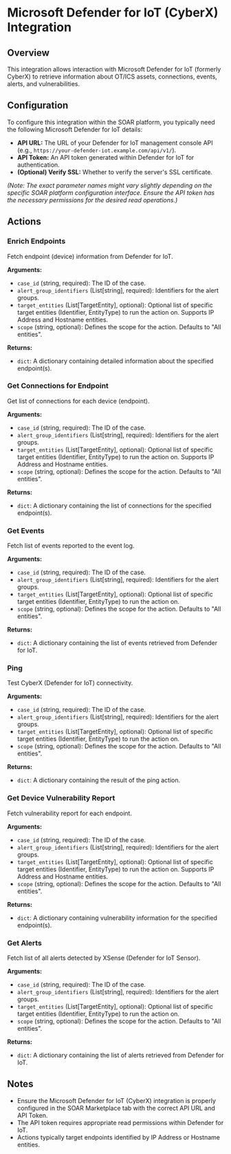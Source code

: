 # Microsoft Defender for IoT (CyberX) Integration

## Overview

This integration allows interaction with Microsoft Defender for IoT (formerly CyberX) to retrieve information about OT/ICS assets, connections, events, alerts, and vulnerabilities.

## Configuration

To configure this integration within the SOAR platform, you typically need the following Microsoft Defender for IoT details:

*   **API URL:** The URL of your Defender for IoT management console API (e.g., `https://your-defender-iot.example.com/api/v1/`).
*   **API Token:** An API token generated within Defender for IoT for authentication.
*   **(Optional) Verify SSL:** Whether to verify the server's SSL certificate.

*(Note: The exact parameter names might vary slightly depending on the specific SOAR platform configuration interface. Ensure the API token has the necessary permissions for the desired read operations.)*

## Actions

### Enrich Endpoints

Fetch endpoint (device) information from Defender for IoT.

**Arguments:**

*   `case_id` (string, required): The ID of the case.
*   `alert_group_identifiers` (List[string], required): Identifiers for the alert groups.
*   `target_entities` (List[TargetEntity], optional): Optional list of specific target entities (Identifier, EntityType) to run the action on. Supports IP Address and Hostname entities.
*   `scope` (string, optional): Defines the scope for the action. Defaults to "All entities".

**Returns:**

*   `dict`: A dictionary containing detailed information about the specified endpoint(s).

### Get Connections for Endpoint

Get list of connections for each device (endpoint).

**Arguments:**

*   `case_id` (string, required): The ID of the case.
*   `alert_group_identifiers` (List[string], required): Identifiers for the alert groups.
*   `target_entities` (List[TargetEntity], optional): Optional list of specific target entities (Identifier, EntityType) to run the action on. Supports IP Address and Hostname entities.
*   `scope` (string, optional): Defines the scope for the action. Defaults to "All entities".

**Returns:**

*   `dict`: A dictionary containing the list of connections for the specified endpoint(s).

### Get Events

Fetch list of events reported to the event log.

**Arguments:**

*   `case_id` (string, required): The ID of the case.
*   `alert_group_identifiers` (List[string], required): Identifiers for the alert groups.
*   `target_entities` (List[TargetEntity], optional): Optional list of specific target entities (Identifier, EntityType) to run the action on.
*   `scope` (string, optional): Defines the scope for the action. Defaults to "All entities".

**Returns:**

*   `dict`: A dictionary containing the list of events retrieved from Defender for IoT.

### Ping

Test CyberX (Defender for IoT) connectivity.

**Arguments:**

*   `case_id` (string, required): The ID of the case.
*   `alert_group_identifiers` (List[string], required): Identifiers for the alert groups.
*   `target_entities` (List[TargetEntity], optional): Optional list of specific target entities (Identifier, EntityType) to run the action on.
*   `scope` (string, optional): Defines the scope for the action. Defaults to "All entities".

**Returns:**

*   `dict`: A dictionary containing the result of the ping action.

### Get Device Vulnerability Report

Fetch vulnerability report for each endpoint.

**Arguments:**

*   `case_id` (string, required): The ID of the case.
*   `alert_group_identifiers` (List[string], required): Identifiers for the alert groups.
*   `target_entities` (List[TargetEntity], optional): Optional list of specific target entities (Identifier, EntityType) to run the action on. Supports IP Address and Hostname entities.
*   `scope` (string, optional): Defines the scope for the action. Defaults to "All entities".

**Returns:**

*   `dict`: A dictionary containing vulnerability information for the specified endpoint(s).

### Get Alerts

Fetch list of all alerts detected by XSense (Defender for IoT Sensor).

**Arguments:**

*   `case_id` (string, required): The ID of the case.
*   `alert_group_identifiers` (List[string], required): Identifiers for the alert groups.
*   `target_entities` (List[TargetEntity], optional): Optional list of specific target entities (Identifier, EntityType) to run the action on.
*   `scope` (string, optional): Defines the scope for the action. Defaults to "All entities".

**Returns:**

*   `dict`: A dictionary containing the list of alerts retrieved from Defender for IoT.

## Notes

*   Ensure the Microsoft Defender for IoT (CyberX) integration is properly configured in the SOAR Marketplace tab with the correct API URL and API Token.
*   The API token requires appropriate read permissions within Defender for IoT.
*   Actions typically target endpoints identified by IP Address or Hostname entities.
